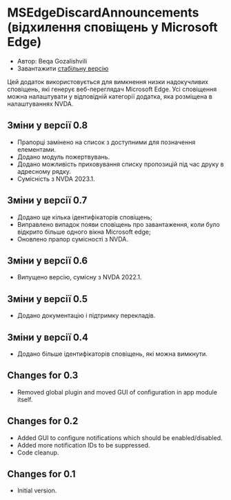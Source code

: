 # MSEdgeDiscardAnnouncements (відхилення сповіщень у Microsoft Edge) #

* Автор: Beqa Gozalishvili
* Завантажити [стабільну версію][1]

Цей додаток використовується для вимкнення  низки надокучливих сповіщень, які генерує веб-переглядач Microsoft Edge.
Усі сповіщення можна налаштувати у відповідній категорії додатка, яка розміщена в налаштуваннях NVDA.

## Зміни у версії 0.8 ##
* Прапорці замінено на список з доступними для позначення елементами.
* Додано модуль пожертвувань.
* Додано можливість приховування списку пропозицій під час друку в адресному рядку.
* Сумісність з NVDA 2023.1.

## Зміни у версії 0.7 ##
* Додано ще кілька ідентифікаторів сповіщень;
* Виправлено випадок появи сповіщень про завантаження, коли було відкрито більше одного вікна Microsoft edge;
* Оновлено прапор сумісності з NVDA.

## Зміни у версії 0.6 ##
* Випущено версію, сумісну з NVDA 2022.1.

## Зміни у версії 0.5 ##
* Додано документацію і підтримку перекладів.

## Зміни у версії 0.4 ##
* Додано більше ідентифікаторів сповіщень, які можна вимкнути.

## Changes for 0.3 ##
* Removed global plugin and moved GUI of configuration in app module itself.

## Changes for 0.2 ##
* Added GUI to configure notifications which should be enabled/disabled.
* Added more notification IDs to be suppressed.
* Code cleanup.

## Changes for 0.1 ##
* Initial version.

[1]: http://addons.nvda-project.org/files/get.php?file=msedge
